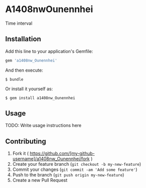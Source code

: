 # A1408nwOunennhei

Time interval

## Installation

Add this line to your application's Gemfile:

```ruby
gem 'a1408nw_Ounennhei'
```

And then execute:

    $ bundle

Or install it yourself as:

    $ gem install a1408nw_Ounennhei

## Usage

TODO: Write usage instructions here

## Contributing

1. Fork it ( https://github.com/[my-github-username]/a1408nw_Ounennhei/fork )
2. Create your feature branch (`git checkout -b my-new-feature`)
3. Commit your changes (`git commit -am 'Add some feature'`)
4. Push to the branch (`git push origin my-new-feature`)
5. Create a new Pull Request
